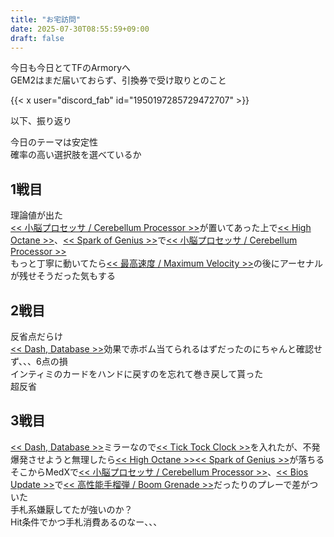 ```yaml
---
title: "お宅訪問"
date: 2025-07-30T08:55:59+09:00
draft: false
---
```


今日も今日とてTFのArmoryへ  
GEM2はまだ届いておらず、引換券で受け取りとのこと

{{< x user="discord_fab" id="1950197285729472707" >}}

以下、振り返り

<!--more-->

今日のテーマは安定性  
確率の高い選択肢を選べているか

## 1戦目
理論値が出た  
[<< 小脳プロセッサ / Cerebellum Processor >>](https://cards.fabtcg.com/card/cerebellum-processor-3/AIO026/)が置いてあった上で[<< High Octane >>](https://cards.fabtcg.com/card/high-octane-1/ARC006/)、[<< Spark of Genius >>](https://cards.fabtcg.com/card/spark-of-genius-2/ARC009/)で[<< 小脳プロセッサ / Cerebellum Processor >>](https://cards.fabtcg.com/card/cerebellum-processor-3/AIO026/)  
もっと丁寧に動いてたら[<< 最高速度 / Maximum Velocity >>](https://cards.fabtcg.com/card/maximum-velocity-1/ARC008/)の後にアーセナルが残せそうだった気もする

## 2戦目
反省点だらけ  
[<< Dash, Database >>](https://cards.fabtcg.com/card/dash-database/)効果で赤ボム当てられるはずだったのにちゃんと確認せず、、、6点の損  
インティミのカードをハンドに戻すのを忘れて巻き戻して貰った  
超反省

## 3戦目
[<< Dash, Database >>](https://cards.fabtcg.com/card/dash-database/)ミラーなので[<< Tick Tock Clock >>](https://cards.fabtcg.com/card/tick-tock-clock-1/EVO074/)を入れたが、不発  
爆発させようと無理したら[<< High Octane >>](https://cards.fabtcg.com/card/high-octane-1/ARC006/)[<< Spark of Genius >>](https://cards.fabtcg.com/card/spark-of-genius-2/ARC009/)が落ちる  
そこからMedXで[<< 小脳プロセッサ / Cerebellum Processor >>](https://cards.fabtcg.com/card/cerebellum-processor-3/AIO026/)、[<< Bios Update >>](https://cards.fabtcg.com/card/bios-update-1/)で[<< 高性能手榴弾 / Boom Grenade >>](https://cards.fabtcg.com/card/boom-grenade-2/EVO085/)だったりのプレーで差がついた  
手札系嫌厭してたが強いのか？  
Hit条件でかつ手札消費あるのなー、、、
